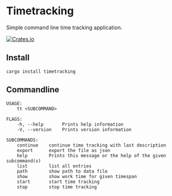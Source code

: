 # Timetracking

Simple command line time tracking application.

[![Crates.io](https://img.shields.io/crates/v/timetracking)](https://crates.io/crates/timetracking)

## Install
```
cargo install timetracking
```

## Commandline
```
USAGE:
    tt <SUBCOMMAND>

FLAGS:
    -h, --help       Prints help information
    -V, --version    Prints version information

SUBCOMMANDS:
    continue    continue time tracking with last description
    export      export the file as json
    help        Prints this message or the help of the given subcommand(s)
    list        list all entries
    path        show path to data file
    show        show work time for given timespan
    start       start time tracking
    stop        stop time tracking
```
